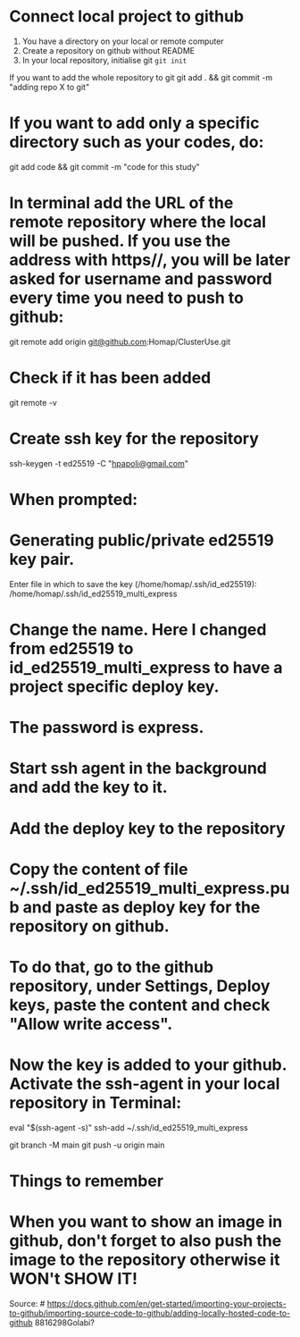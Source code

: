 # Connect local project to github

1. You have a directory on your local or remote computer
2. Create a repository on github without README
3. In your local repository, initialise git
`git init`

If you want to add the whole repository to git
git add . && git commit -m "adding repo X to git"
# If you want to add only a specific directory such as your codes, do:
git add code && git commit -m "code for this study"
# In terminal add the URL of the remote repository where the local will be pushed. If you use the address with https//, you will be later asked for username and password every time you need to push to github:
git remote add origin git@github.com:Homap/ClusterUse.git
# Check if it has been added
git remote -v
# Create ssh key for the repository
ssh-keygen -t ed25519 -C "hpapoli@gmail.com"
# When prompted:
# Generating public/private ed25519 key pair.
Enter file in which to save the key (/home/homap/.ssh/id_ed25519): /home/homap/.ssh/id_ed25519_multi_express
# Change the name. Here I changed from ed25519 to id_ed25519_multi_express to have a project specific deploy key.
# The password is express.
# Start ssh agent in the background and add the key to it.

# Add the deploy key to the repository
# Copy the content of file ~/.ssh/id_ed25519_multi_express.pub and paste as deploy key for the repository on github.
# To do that, go to the github repository, under Settings, Deploy keys, paste the content and check "Allow write access".
# Now the key is added to your github. Activate the ssh-agent in your local repository in Terminal:

eval "$(ssh-agent -s)"
ssh-add ~/.ssh/id_ed25519_multi_express

git branch -M main
git push -u origin main

# Things to remember
# When you want to show an image in github, don't forget to also push the image to the repository otherwise it WON't SHOW IT!
Source: # https://docs.github.com/en/get-started/importing-your-projects-to-github/importing-source-code-to-github/adding-locally-hosted-code-to-github
8816298Golabi?
